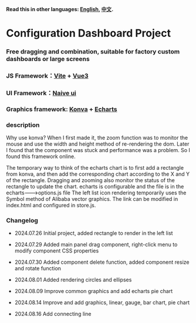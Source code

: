 **Read this in other languages: [English](README_EN.md), [中文](README.md).**

# Configuration Dashboard Project
### Free dragging and combination, suitable for factory custom dashboards or large screens
### JS Framework：[Vite](https://vitejs.dev/) + [Vue3](https://vuejs.org/)
### UI Framework：[Naive ui](https://www.naiveui.com/)
### Graphics framework: [Konva](https://konvajs.org/) + [Echarts](https://echarts.apache.org/)

### description

Why use konva?
When I first made it, the zoom function was to monitor the mouse and use the width and height method of re-rendering the dom. Later I found that the component was stuck and performance was a problem. So I found this framework online.

The temporary way to think of the echarts chart is to first add a rectangle from konva, and then add the corresponding chart according to the X and Y of the rectangle. Dragging and zooming also monitor the status of the rectangle to update the chart.
echarts is configurable and the file is in the echarts--->options.js file
The left list icon rendering temporarily uses the Symbol method of Alibaba vector graphics. The link can be modified in index.html and configured in store.js.

### Changelog
- 2024.07.26 Initial project, added rectangle to render in the left list
* 2024.07.29 Added main panel drag component, right-click menu to modify component CSS properties
+ 2024.07.30 Added component delete function, added component resize and rotate function
- 2024.08.01 Added rendering circles and ellipses
* 2024.08.09 Improve common graphics and add echarts pie chart
+ 2024.08.14 Improve and add graphics, linear, gauge, bar chart, pie chart
- 2024.08.16 Add connecting line